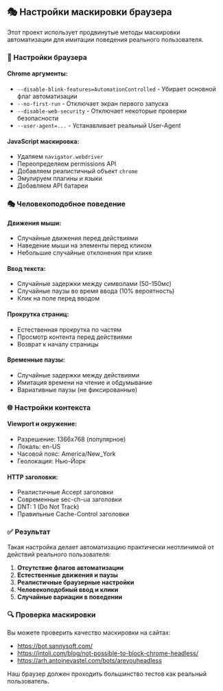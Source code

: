 ## 🎭 Настройки маскировки браузера

Этот проект использует продвинутые методы маскировки автоматизации для имитации поведения реального пользователя.

### 🔧 Настройки браузера

#### Chrome аргументы:
- `--disable-blink-features=AutomationControlled` - Убирает основной флаг автоматизации
- `--no-first-run` - Отключает экран первого запуска
- `--disable-web-security` - Отключает некоторые проверки безопасности
- `--user-agent=...` - Устанавливает реальный User-Agent

#### JavaScript маскировка:
- Удаляем `navigator.webdriver`
- Переопределяем permissions API
- Добавляем реалистичный объект `chrome`
- Эмулируем плагины и языки
- Добавляем API батареи

### 🎭 Человекоподобное поведение

#### Движения мыши:
- Случайные движения перед действиями
- Наведение мыши на элементы перед кликом
- Небольшие случайные отклонения при клике

#### Ввод текста:
- Случайные задержки между символами (50-150мс)
- Случайные паузы во время ввода (10% вероятность)
- Клик на поле перед вводом

#### Прокрутка страниц:
- Естественная прокрутка по частям
- Просмотр контента перед действиями
- Возврат к началу страницы

#### Временные паузы:
- Случайные задержки между действиями
- Имитация времени на чтение и обдумывание
- Вариативные паузы (не фиксированные)

### 🌐 Настройки контекста

#### Viewport и окружение:
- Разрешение: 1366x768 (популярное)
- Локаль: en-US
- Часовой пояс: America/New_York
- Геолокация: Нью-Йорк

#### HTTP заголовки:
- Реалистичные Accept заголовки
- Современные sec-ch-ua заголовки
- DNT: 1 (Do Not Track)
- Правильные Cache-Control заголовки

### ✅ Результат

Такая настройка делает автоматизацию практически неотличимой от действий реального пользователя:

1. **Отсутствие флагов автоматизации**
2. **Естественные движения и паузы** 
3. **Реалистичные браузерные настройки**
4. **Человекоподобный ввод и клики**
5. **Случайные вариации в поведении**

### 🔍 Проверка маскировки

Вы можете проверить качество маскировки на сайтах:
- https://bot.sannysoft.com/
- https://intoli.com/blog/not-possible-to-block-chrome-headless/
- https://arh.antoinevastel.com/bots/areyouheadless

Наш браузер должен проходить большинство тестов как реальный пользователь.
